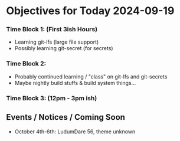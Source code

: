 # Objectives for Today 2024-09-19

### Time Block 1: (First 3ish Hours)
- Learning git-lfs (large file support)
- Possibly learning git-secret (for secrets)

### Time Block 2:
- Probably continued learning / "class" on git-lfs and git-secrets
- Maybe nightly build stuffs & build system things...

### Time Block 3: (12pm - 3pm ish)


## Events / Notices / Coming Soon

- October 4th-6th: LudumDare 56, theme unknown
